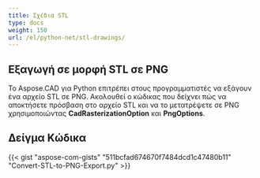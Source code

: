 ```yaml
---
title: Σχέδια STL
type: docs
weight: 150
url: /el/python-net/stl-drawings/
---
```


## **Εξαγωγή σε μορφή STL σε PNG**

Το Aspose.CAD για Python επιτρέπει στους προγραμματιστές να εξάγουν ένα αρχείο STL σε PNG. Ακολουθεί ο κώδικας που δείχνει πώς να αποκτήσετε πρόσβαση στο αρχείο STL και να το μετατρέψετε σε PNG χρησιμοποιώντας **CadRasterizationOption** και **PngOptions**.

## Δείγμα Κώδικα

{{< gist "aspose-com-gists" "511bcfad674670f7484dcd1c47480b11" "Convert-STL-to-PNG-Export.py" >}}
